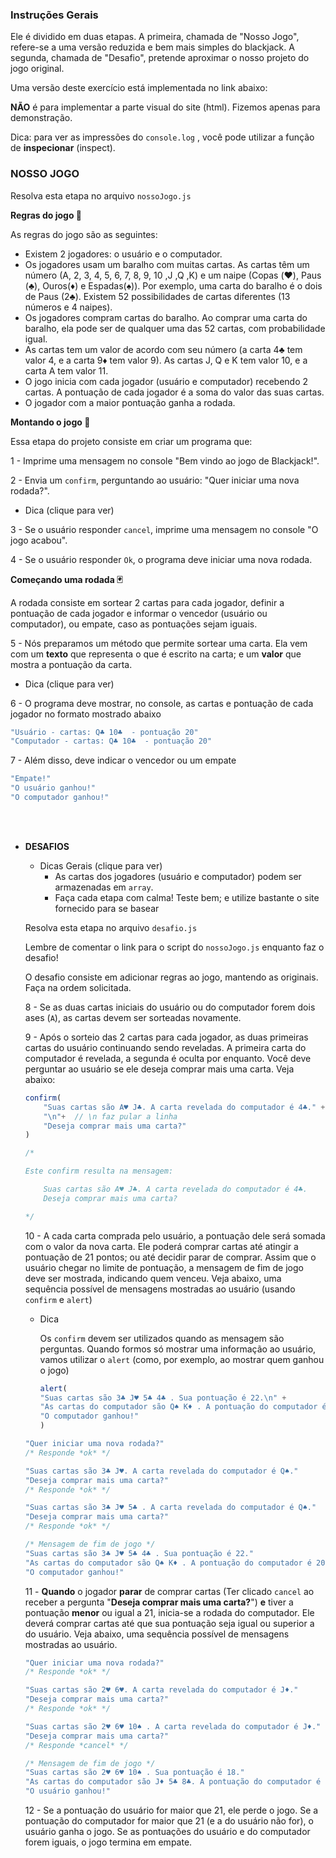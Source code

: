 ### Instruções Gerais

Ele é dividido em duas etapas. A primeira, chamada de "Nosso Jogo", refere-se a uma versão reduzida e bem mais simples do blackjack. A segunda, chamada de "Desafio", pretende aproximar o nosso projeto do jogo original.


Uma versão deste exercício está implementada no link abaixo:

**NÃO** é para implementar a parte visual do site (html). Fizemos apenas para demonstração.

Dica: para ver as impressões do `console.log` , você pode utilizar a função de **inspecionar** (inspect).


### NOSSO JOGO

Resolva esta etapa no arquivo `nossoJogo.js`

**Regras do jogo 📖**

As regras do jogo são as seguintes:

- Existem 2 jogadores: o usuário e o computador.
- Os jogadores usam um baralho com muitas cartas. As cartas têm um número (A, 2, 3, 4, 5, 6, 7, 8, 9, 10 ,J ,Q ,K) e um naipe (Copas (♥️), Paus (♣️), Ouros(♦️) e Espadas(♠️)). Por exemplo, uma carta do baralho é o dois de Paus (2♣️). Existem 52 possibilidades de cartas diferentes (13 números e 4 naipes).
- Os jogadores compram cartas do baralho. Ao comprar uma carta do baralho, ela pode ser de qualquer uma das 52 cartas, com probabilidade igual.
- As cartas tem um valor de acordo com seu número (a carta 4♣️ tem valor 4, e a carta 9♦️ tem valor 9). As cartas J, Q e K tem valor 10, e a carta A tem valor 11.
- O jogo inicia com cada jogador (usuário e computador) recebendo 2 cartas. A pontuação de cada jogador é a soma do valor das suas cartas.
- O jogador com a maior pontuação ganha a rodada.

**Montando o jogo 🎰** 

Essa etapa do projeto consiste em criar um programa que:

1 - Imprime uma mensagem no console "Bem vindo ao jogo de Blackjack!".

2 - Envia um `confirm`, perguntando ao usuário: "Quer iniciar uma nova rodada?".

- Dica (clique para ver)

3 - Se o usuário responder `cancel`, imprime uma mensagem no console "O jogo acabou".

4 - Se o usuário responder `Ok`, o programa deve iniciar uma nova rodada. 

**Começando uma rodada 🃏**

A rodada consiste em sortear 2 cartas para cada jogador, definir a pontuação de cada jogador e informar o vencedor (usuário ou computador), ou empate, caso as pontuações sejam iguais.

5 - Nós preparamos um método que permite sortear uma carta. Ela vem com um **texto** que representa o que é escrito na carta; e um **valor** que mostra a pontuação da carta. 

- Dica (clique para ver)

6 - O programa deve mostrar, no console, as cartas e pontuação de cada jogador no formato mostrado abaixo

```jsx
"Usuário - cartas: Q♣️ 10♣️  - pontuação 20" 
"Computador - cartas: Q♣️ 10♣️  - pontuação 20"
```

7 - Além disso, deve indicar o vencedor ou um empate

```jsx
"Empate!"
"O usuário ganhou!"
"O computador ganhou!"
```
<br/><br/>


- **DESAFIOS**
    - Dicas Gerais (clique para ver)
        - As cartas dos jogadores (usuário e computador) podem ser armazenadas em  `array`.
        - Faça cada etapa com calma! Teste bem; e utilize bastante o site fornecido para se basear

    Resolva esta etapa no arquivo `desafio.js`

    Lembre de comentar o link para o script do `nossoJogo.js` enquanto faz o desafio!

    O desafio consiste em adicionar regras ao jogo, mantendo as originais. Faça na ordem solicitada.

    8 - Se as duas cartas iniciais do usuário ou do computador forem dois ases (`A`), as cartas devem ser sorteadas novamente.

    9 - Após o sorteio das 2 cartas para cada jogador, as duas primeiras cartas do usuário continuando sendo reveladas. A primeira carta do computador é revelada, a segunda é oculta por enquanto. Você deve perguntar ao usuário se ele deseja comprar mais uma carta. Veja abaixo:

    ```jsx
    confirm(
    	"Suas cartas são A♥️ J♣️. A carta revelada do computador é 4♣️." +
    	"\n"+  // \n faz pular a linha
    	"Deseja comprar mais uma carta?"
    )

    /*

    Este confirm resulta na mensagem:

    	Suas cartas são A♥️ J♣️. A carta revelada do computador é 4♣️.
    	Deseja comprar mais uma carta?

    */
    ```

    10 - A cada carta comprada pelo usuário, a pontuação dele será somada com o valor da nova carta. Ele poderá comprar cartas até atingir a pontuação de 21 pontos; ou até decidir parar de comprar. Assim que o usuário chegar no limite de pontuação, a mensagem de fim de jogo deve ser mostrada, indicando quem venceu. Veja abaixo, uma sequência possível de mensagens mostradas ao usuário (usando `confirm` e `alert`)

    - Dica

        Os `confirm` devem ser utilizados quando as mensagem são perguntas. Quando formos só mostrar uma informação ao usuário, vamos utilizar o `alert` (como, por exemplo, ao mostrar quem ganhou o jogo)

        ```jsx
        alert(
        "Suas cartas são 3♣️ J♥️ 5♣️ 4♣️ . Sua pontuação é 22.\n" +
        "As cartas do computador são Q♠️ K♦️ . A pontuação do computador é 20.\n" +
        "O computador ganhou!"
        )
        ```

    ```jsx
    "Quer iniciar uma nova rodada?"
    /* Responde *ok* */

    "Suas cartas são 3♣️ J♥️. A carta revelada do computador é Q♠️."
    "Deseja comprar mais uma carta?"
    /* Responde *ok* */

    "Suas cartas são 3♣️ J♥️ 5♣️ . A carta revelada do computador é Q♠️." 
    "Deseja comprar mais uma carta?"
    /* Responde *ok* */

    /* Mensagem de fim de jogo */
    "Suas cartas são 3♣️ J♥️ 5♣️ 4♣️ . Sua pontuação é 22."
    "As cartas do computador são Q♠️ K♦️ . A pontuação do computador é 20." 
    "O computador ganhou!"
    ```

    11 - **Quando** o jogador **parar** de comprar cartas (Ter clicado `cancel` ao receber a pergunta "**Deseja comprar mais uma carta?**") **e** tiver a pontuação **menor** ou igual a 21, inicia-se a rodada do computador. Ele deverá comprar cartas até que sua pontuação seja igual ou superior a do usuário. Veja abaixo, uma sequência possível de mensagens mostradas ao usuário.

    ```jsx
    "Quer iniciar uma nova rodada?"
    /* Responde *ok* */

    "Suas cartas são 2♥️ 6♥️. A carta revelada do computador é J♦️." 
    "Deseja comprar mais uma carta?"
    /* Responde *ok* */

    "Suas cartas são 2♥️ 6♥️ 10♠️ . A carta revelada do computador é J♦️." 
    "Deseja comprar mais uma carta?"
    /* Responde *cancel* */

    /* Mensagem de fim de jogo */
    "Suas cartas são 2♥️ 6♥️ 10♠️ . Sua pontuação é 18." 
    "As cartas do computador são J♦️ 5♣️ 8♣️. A pontuação do computador é 23." 
    "O usuário ganhou!"
    ```

    12 - Se a pontuação do usuário for maior que 21, ele perde o jogo. Se a pontuação do computador for maior que 21 (e a do usuário não for), o usuário ganha o jogo.  Se as pontuações do usuário e do computador forem iguais, o jogo termina em empate.